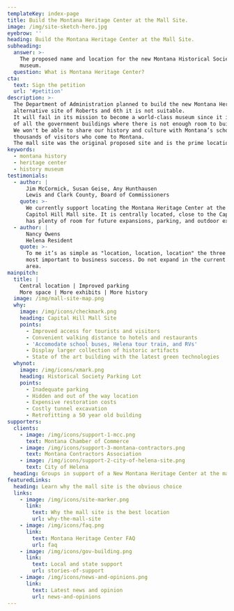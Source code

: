 ```yaml
---
templateKey: index-page
title: Build the Montana Heritage Center at the Mall Site.
image: /img/site-sketch-hero.jpg
eyebrow: ''
heading: Build the Montana Heritage Center at the Mall Site.
subheading:
  answer: >-
    The proposed name and location for the new Montana Historical Society
    museum.
  question: What is Montana Heritage Center?
cta:
  text: Sign the petition
  url: '#petition'
description: >-
  The Department of Administration planned to build the new Montana Heritage Center at the
  alternative site of Roberts and 6th it is not suitable.
  It will fail in its mission to become a world-class museum since it is right in the middle
  of all the government buildings where there is not enough room to build a large museum.
  We won't be able to share our history and culture with Montana’s school children and the
  thousands of visitors who come to Montana.
  The mall site was the original proposed site and is the prime location.
keywords:
  - montana history
  - heritage center
  - history museum
testimonials:
  - author: |
      Jim McCormick, Susan Geise, Any Hunthausen
      Lewis and Clark County, Board of Commissioners
    quote: >-
      We currently support locating the Montana Heritage Center at the former
      Capitol Hill Mall site. It is centrally located, close to the Capitol, and
      has plenty of room for future expansions, parking, and outdoor exhibits.
  - author: |
      Nancy Owens
      Helena Resident
    quote: >-
      To me it’s as simple as "location, location, location" the three words
      most important to business success. Do not expand in the current Capitol
      area.
mainpitch:
  title: |
    Central location | Improved parking
    More space | More exhibits | More history
  image: /img/mall-site-map.png
  why:
    image: /img/icons/checkmark.png
    heading: Capital Hill Mall Site
    points:
      - Improved access for tourists and visitors
      - Convenient walking distance to hotels and restaurants
      - 'Accomodate school buses, Helena tour train, and RVs'
      - Display larger collection of historic artifacts
      - State of the art building with the latest green technologies
  whynot:
    image: /img/icons/xmark.png
    heading: Historical Society Parking Lot
    points:
      - Inadequate parking
      - Hidden and out of the way location
      - Expensive restoration costs
      - Costly tunnel excavation
      - Retrofitting a 50 year old building
supporters:
  clients:
    - image: /img/icons/support-1-mcc.png
      text: Montana Chamber of Commerce
    - image: /img/icons/support-3-montana-contractors.png
      text: Montana Contractors Association
    - image: /img/icons/support-2-city-of-helena-site.png
      text: City of Helena
  heading: Groups in support of a New Montana Heritage Center at the mall site
featuredLinks:
  heading: Learn why the mall site is the obvious choice
  links:
    - image: /img/icons/site-marker.png
      link:
        text: Why the mall site is the best location
        url: why-the-mall-site
    - image: /img/icons/faq.png
      link:
        text: Montana Heritage Center FAQ
        url: faq
    - image: /img/icons/gov-building.png
      link:
        text: Local and state support
        url: stories-of-support
    - image: /img/icons/news-and-opinions.png
      link:
        text: Latest news and opinion
        url: news-and-opinions
---
```


